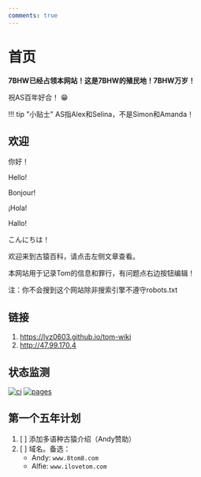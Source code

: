 ```yaml
---
comments: true
---
```


# 首页

**7BHW已经占领本网站！这是7BHW的殖民地！7BHW万岁！**

祝AS百年好合！ :grin:

!!! tip "小贴士"
    AS指Alex和Selina，不是Simon和Amanda！

## 欢迎

你好！

Hello!

Bonjour!

¡Hola!

Hallo!

こんにちは！

欢迎来到古猿百科，请点击左侧文章查看。

本网站用于记录Tom的信息和罪行，有问题点右边按钮编辑！

注：你不会搜到这个网站除非搜索引擎不遵守robots.txt

## 链接

1. <https://lyz0603.github.io/tom-wiki>
2. <http://47.99.170.4>

## 状态监测

[![ci](https://github.com/lyz0603/tom-wiki/actions/workflows/ci.yml/badge.svg)](https://github.com/lyz0603/tom-wiki/actions/workflows/ci.yml)
[![pages](https://github.com/lyz0603/tom-wiki/actions/workflows/dynamic/pages/pages-build-deployment/badge.svg)](https://github.com/lyz0603/tom-wiki/actions/workflows/dynamic/pages/pages-build-deployment)

## 第一个五年计划

1. [ ] 添加多语种古猿介绍（Andy赞助）
2. [ ] 域名。备选：
    - Andy: `www.8tom8.com`
    - Alfie: `www.ilovetom.com`

